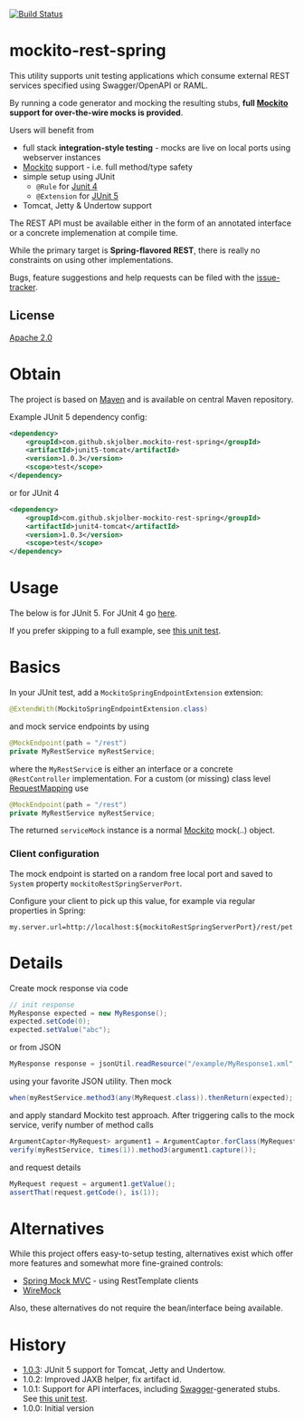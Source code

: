 [![Build Status](https://travis-ci.org/skjolber/mockito-rest-spring.svg?branch=master)](https://travis-ci.org/skjolber/mockito-rest-spring)

# mockito-rest-spring
This utility supports unit testing applications which consume external REST services specified using Swagger/OpenAPI or RAML. 

By running a code generator and mocking the resulting stubs, __full [Mockito] support for over-the-wire mocks is provided__.

Users will benefit from

  * full stack __integration-style testing__ - mocks are live on local ports using webserver instances
  * [Mockito] support - i.e. full method/type safety
  * simple setup using JUnit 
    * `@Rule` for [Junit 4](junit4)
    * `@Extension` for [JUnit 5](junit5)
  * Tomcat, Jetty & Undertow support

The REST API must be available either in the form of an annotated interface or a concrete implemenation at compile time.

While the primary target is __Spring-flavored REST__, there is really no constraints on using other implementations. 

Bugs, feature suggestions and help requests can be filed with the [issue-tracker].

## License
[Apache 2.0]

# Obtain
The project is based on [Maven] and is available on central Maven repository.

Example JUnit 5 dependency config:

```xml
<dependency>
    <groupId>com.github.skjolber.mockito-rest-spring</groupId>
    <artifactId>junit5-tomcat</artifactId>
    <version>1.0.3</version>
    <scope>test</scope>
</dependency>
```

or for JUnit 4

```xml
<dependency>
    <groupId>com.github.skjolber-mockito-rest-spring</groupId>
    <artifactId>junit4-tomcat</artifactId>
    <version>1.0.3</version>
    <scope>test</scope>
</dependency>
```

# Usage
The below is for JUnit 5. For JUnit 4 go [here](junit4).

If you prefer skipping to a full example, see [this unit test](junit5/core-junit5/src/test/java/com/github/skjolber/mockito/rest/spring/ExtensionMultipleTest.java). 

# Basics
In your JUnit test, add a `MockitoSpringEndpointExtension` extension:

```java
@ExtendWith(MockitoSpringEndpointExtension.class)
```

and mock service endpoints by using

```java
@MockEndpoint(path = "/rest")
private MyRestService myRestService;
```

where the `MyRestServic`e is either an interface or a concrete `@RestController` implementation. For a custom (or missing) class level [RequestMapping] use

```java
@MockEndpoint(path = "/rest")
private MyRestService myRestService;
```

The returned `serviceMock` instance is a normal [Mockito] mock(..) object. 

### Client configuration
The mock endpoint is started on a random free local port and saved to  `System` property `mockitoRestSpringServerPort`. 

Configure your client to pick up this value, for example via regular properties in Spring:

```
my.server.url=http://localhost:${mockitoRestSpringServerPort}/rest/pet
```


# Details
Create mock response via code

```java
// init response
MyResponse expected = new MyResponse();
expected.setCode(0);
expected.setValue("abc");
```

or from JSON

```java
MyResponse response = jsonUtil.readResource("/example/MyResponse1.xml", MyResponse.class);
```

using your favorite JSON utility. Then mock

```java
when(myRestService.method3(any(MyRequest.class)).thenReturn(expected);
```

and apply standard Mockito test approach. After triggering calls to the mock service, verify number of method calls

```java
ArgumentCaptor<MyRequest> argument1 = ArgumentCaptor.forClass(MyRequest.class);
verify(myRestService, times(1)).method3(argument1.capture());
```

and request details

```java
MyRequest request = argument1.getValue();
assertThat(request.getCode(), is(1));
```

# Alternatives
While this project offers easy-to-setup testing, alternatives exist which offer more features and somewhat more fine-grained controls: 

   * [Spring Mock MVC] - using RestTemplate clients
   * [WireMock]

Also, these alternatives do not require the bean/interface being available.

# History

 - [1.0.3]: JUnit 5 support for Tomcat, Jetty and Undertow.
 - 1.0.2: Improved JAXB helper, fix artifact id. 
 - 1.0.1: Support for API interfaces, including [Swagger]-generated stubs. See [this unit test](src/test/java/com/github/skjolber/mockito/rest/spring/RestServiceRuleInterfaceTest.java).
 - 1.0.0: Initial version

[Apache 2.0]:          	http://www.apache.org/licenses/LICENSE-2.0.html
[issue-tracker]:       	https://github.com/skjolber/mockito-rest-spring/issues
[Maven]:                http://maven.apache.org/
[1.0.3]:				https://github.com/skjolber/mockito-rest-spring/releases/tag/mockito-spring-rest-1.0.3
[WireMock]:             http://wiremock.org/
[Spring Mock MVC]:      http://docs.spring.io/spring-security/site/docs/current/reference/html/test-mockmvc.html
[Swagger]:				https://github.com/swagger-api/swagger-codegen
[Mockito]:				https://github.com/mockito/mockito
[RequestMapping]:		https://docs.spring.io/spring-framework/docs/current/javadoc-api/org/springframework/web/bind/annotation/RequestMapping.html
